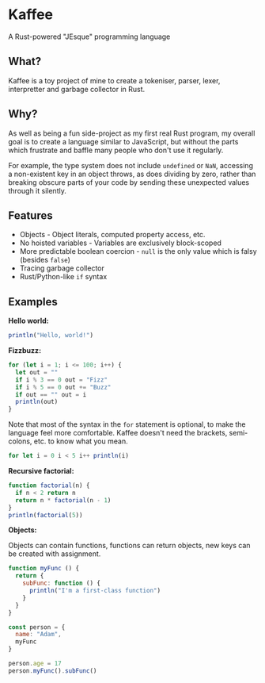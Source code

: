 # Kaffee

A Rust-powered "JEsque" programming language

## What?

Kaffee is a toy project of mine to create a tokeniser, parser, lexer, interpretter
and garbage collector in Rust.

## Why?

As well as being a fun side-project as my first real Rust program, my overall
goal is to create a language similar to JavaScript, but without the parts which
frustrate and baffle many people who don't use it regularly.

For example, the type system does not include `undefined` or `NaN`, accessing
a non-existent key in an object throws, as does dividing by zero, rather than
breaking obscure parts of your code by sending these unexpected values through
it silently.

## Features

 - Objects - Object literals, computed property access, etc.
 - No hoisted variables - Variables are exclusively block-scoped
 - More predictable boolean coercion - `null` is the only value which is falsy (besides `false`)
 - Tracing garbage collector
 - Rust/Python-like `if` syntax

## Examples

**Hello world:**

```js
println("Hello, world!")
```

**Fizzbuzz:**
```js
for (let i = 1; i <= 100; i++) {
  let out = ""
  if i % 3 == 0 out = "Fizz"
  if i % 5 == 0 out += "Buzz"
  if out == "" out = i
  println(out)
}
```

Note that most of the syntax in the `for` statement is optional, to make the
language feel more comfortable. Kaffee doesn't need the brackets, semi-colons,
etc. to know what you mean.

```js
for let i = 0 i < 5 i++ println(i)
```

**Recursive factorial:**
```js
function factorial(n) {
  if n < 2 return n
  return n * factorial(n - 1)
}
println(factorial(5))
```

**Objects:**

Objects can contain functions, functions can return objects, new keys
can be created with assignment.

```js
function myFunc () {
  return {
    subFunc: function () {
      println("I'm a first-class function")
    }
  }
}

const person = {
  name: "Adam",
  myFunc
}

person.age = 17
person.myFunc().subFunc()
```
